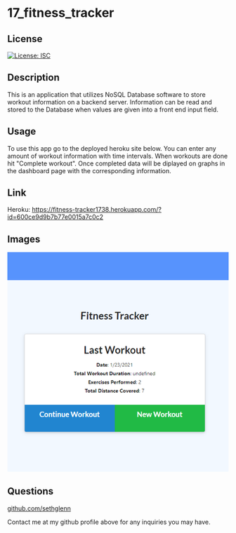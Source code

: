 # 17_fitness_tracker

## License
   
  [![License: ISC](https://img.shields.io/badge/License-ISC-blue.svg)](https://opensource.org/licenses/ISC)

  ## Description

This is an application that utilizes NoSQL Database software to store workout information on a backend server. Information can be read and stored to the Database when values are given into a front end input field.

## Usage

To use this app go to the deployed heroku site below. You can enter any amount of workout information with time intervals. When workouts are done hit "Complete workout". Once completed data will be diplayed on graphs in the dashboard page with the corresponding information.


  ## Link

  Heroku: https://fitness-tracker1738.herokuapp.com/?id=600ce9d9b7b77e0015a7c0c2

  ## Images
![Screenshot01](./screenshot.png)


 ## Questions

 [github.com/sethglenn](https://github.com/sethglenn)

 Contact me at my github profile above for any inquiries you may have.